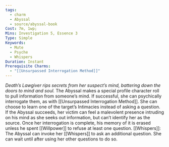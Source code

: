```yaml
---
tags:
  - charm
  - Abyssal
  - source/abyssal-book
Cost: 7m, 1wp; 
Mins: Investigation 5, Essence 3
Type: Simple
Keywords:
  - Mute
  - Psyche
  - Whispers
Duration: Instant
Prerequisite Charms:
  - "[[Unsurpassed Interrogation Method]]"
---
```

*Death’s Lawgiver rips secrets from her suspect’s mind, battering down the doors to mind and soul.*
The Abyssal makes a special profile character roll to pull information from someone’s mind. If successful, she can psychically interrogate them, as with [[Unsurpassed Interrogation Method]]. She can choose to learn one of the target’s Intimacies instead of asking a question.
If the Abyssal succeeds, her victim can feel a malevolent presence intruding on his mind as she seeks out information, but can’t identify her as the source. Once her interrogation is complete, his memory of it is erased unless he spent [[Willpower]] to refuse at least one question.
[[Whispers]]: The Abyssal can invoke her [[Whispers]] to ask an additional question. She can wait until after using her other questions to do so.